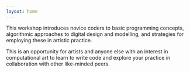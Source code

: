 ```yaml
---
layout: home
---
```


This workshop introduces novice coders to basic programming concepts, algorithmic approaches to digital design and modelling, and strategies for employing these in artistic practice.

This is an opportunity for artists and anyone else with an interest in computational art to learn to write code and explore your practice in collaboration with other like-minded peers.